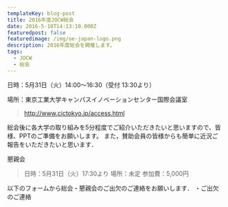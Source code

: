 ```yaml
---
templateKey: blog-post
title: 2016年度JOCW総会
date: 2016-5-10T14:13:10.000Z
featuredpost: false
featuredimage: /img/oe-japan-logo.png
description: 2016年度総会を開催します。
tags:
  - JOCW
  - 総会
---
```

日時：5月31日（火）14:00〜16:30（受付 13:30より）

場所：東京工業大学キャンパスイノベーションセンター国際会議室

> http://www.cictokyo.jp/access.html

総会後に各大学の取り組みを5分程度でご紹介いただきたいと思いますので、皆様、PPTのご準備をお願いします。
また，賛助会員の皆様からも簡単に近況ご報告をいただきたいと思います．

懇親会
> 日時：5月31日（火）17:30より
> 場所：未定
> 参加費：5,000円

以下のフォームから総会・懇親会のご出欠のご連絡をお願いします．
・ご出欠のご連絡